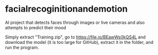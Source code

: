 # facialrecoginitionandemotion
AI project that detects faces through images or live cameras and also attempts to predict their mood

Simply extract "Training.zip", go to https://file.io/BEawWs0kQS4L and download the model (it is too large for GitHub), extract it in the folder, and run the program.
